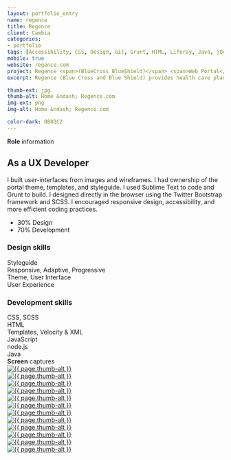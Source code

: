```yaml
---
layout: portfolio_entry
name: regence
title: Regence
client: Cambia
categories:
- portfolio
tags: [Accessibility, CSS, Design, Git, Grunt, HTML, Liferay, Java, jQuery, PHP, Portal, Responsive, SASS/SCSS, Styleguide, Theme, Twitter Bootstrap, Velocity]
mobile: true
website: regence.com
project: Regence <span>(BlueCross BlueShield)</span> <span>Web Portal</span>
excerpt: Regence (Blue Cross and Blue Shield) provides health care plans for Oregon, Utah, and Idaho. The web site provides resources for all visitors and allows members to administer their plans.

thumb-ext: jpg
thumb-alt: Home &ndash; Regence.com
img-ext: png
img-alt: Home &ndash; Regence.com

color-dark: 0881C2
---
```


<section class="cf" id="role_information">
  <span class="section-title"><b>Role</b> information</span>
  <div class="grid grid--gutters3x">
    <div class="intro grid-cell">
      <h2>As a UX Developer</h2>
      <p>I built user-interfaces from images and wireframes. I had ownership of the portal theme, templates, and styleguide. I used Sublime Text to code and Grunt to build. I designed directly in the browser using the Twitter Bootstrap framework and SCSS. I encouraged responsive design, accessibility, and more efficient coding practices.</p>
      <ul class="pizza-toppings" data-pie-id="pie__tasks" data-options='{"donut": "true"}'>
        <li data-value="30">30% Design</li>
        <li data-value="70">70% Development</li>
      </ul>
    </div>
    <div class="grid-cell hide-small">
      <div class="pizza-pie" id="pie__tasks"></div>
    </div>
  </div>
  <div class="grid grid--gutters3x breakdown">
    <div class="design grid-cell">
      <h3 class="breakdown-title"><b>Design</b> skills</h3>
      <div class="progress">
        <div class="progress-bar show-me animated" role="progressbar" aria-valuenow="100" aria-valuemin="0" aria-valuemax="100" style="width: 100%;">
          Styleguide
        </div>
      </div>
      <div class="progress">
        <div class="progress-bar show-me animated" role="progressbar" aria-valuenow="95" aria-valuemin="0" aria-valuemax="100" style="width: 95%;">
          Responsive, Adaptive, Progressive
        </div>
      </div>
      <div class="progress">
        <div class="progress-bar show-me animated" role="progressbar" aria-valuenow="95" aria-valuemin="0" aria-valuemax="100" style="width: 95%;">
          Theme, User Interface
        </div>
      </div>
      <div class="progress">
        <div class="progress-bar show-me animated" role="progressbar" aria-valuenow="75" aria-valuemin="0" aria-valuemax="100" style="width: 75%;">
          User Experience
        </div>
      </div>
    </div>
    <div class="coding grid-cell">
      <h3 class="breakdown-title"><b>Development</b> skills</h3>
      <div class="progress">
        <div class="progress-bar show-me animated" role="progressbar" aria-valuenow="100" aria-valuemin="0" aria-valuemax="100" style="width: 100%;">
          CSS, SCSS
        </div>
      </div>
      <div class="progress">
        <div class="progress-bar show-me animated" role="progressbar" aria-valuenow="100" aria-valuemin="0" aria-valuemax="100" style="width: 100%;">
          HTML
        </div>
      </div>
      <div class="progress">
        <div class="progress-bar show-me animated" role="progressbar" aria-valuenow="65" aria-valuemin="0" aria-valuemax="100" style="width: 65%;">
          Templates, Velocity &amp; XML
        </div>
      </div>
      <div class="progress">
        <div class="progress-bar show-me animated" role="progressbar" aria-valuenow="50" aria-valuemin="0" aria-valuemax="100" style="width: 50%;">
          JavaScript
        </div>
      </div>
      <div class="progress">
        <div class="progress-bar show-me animated" role="progressbar" aria-valuenow="25" aria-valuemin="0" aria-valuemax="100" style="width: 25%;">
          node.js
        </div>
      </div>
      <div class="progress">
        <div class="progress-bar" role="progressbar" aria-valuenow="15" aria-valuemin="0" aria-valuemax="100" style="width: 15%;">
          Java
        </div>
      </div>
    </div>
  </div>
</section>

<section class="cf" id="screen_captures">
  <span class="section-title"><b>Screen</b> captures</span>
  <div class="grid grid--guttersLarge grid-wrap thumb-grid">
    <div class="thumb grid-cell show-me animated">
      <a href="#" class="fluidbox">
        <img src="/img/portfolio/{{ page.name }}/{{ page.name }}-01.{{ page.img-ext }}" alt="{{ page.thumb-alt }}" class="img-responsive">
      </a>
    </div>
    <div class="thumb grid-cell show-me animated">
      <a href="#" class="fluidbox">
        <img src="/img/portfolio/{{ page.name }}/{{ page.name }}-02.{{ page.img-ext }}" alt="{{ page.thumb-alt }}" class="img-responsive">
      </a>
    </div>
    <div class="thumb grid-cell show-me animated">
      <a href="#" class="fluidbox">
        <img src="/img/portfolio/{{ page.name }}/{{ page.name }}-03.{{ page.img-ext }}" alt="{{ page.thumb-alt }}" class="img-responsive">
      </a>
    </div>
    <div class="thumb grid-cell show-me animated">
      <a href="#" class="fluidbox">
        <img src="/img/portfolio/{{ page.name }}/{{ page.name }}-04.{{ page.img-ext }}" alt="{{ page.thumb-alt }}" class="img-responsive">
      </a>
    </div>
    <div class="thumb grid-cell show-me animated">
      <a href="#" class="fluidbox">
        <img src="/img/portfolio/{{ page.name }}/{{ page.name }}-05.{{ page.img-ext }}" alt="{{ page.thumb-alt }}" class="img-responsive">
      </a>
    </div>
    <div class="thumb grid-cell show-me animated">
      <a href="#" class="fluidbox">
        <img src="/img/portfolio/{{ page.name }}/{{ page.name }}-06.{{ page.img-ext }}" alt="{{ page.thumb-alt }}" class="img-responsive">
      </a>
    </div>
    <div class="thumb grid-cell show-me animated">
      <a href="#" class="fluidbox">
        <img src="/img/portfolio/{{ page.name }}/{{ page.name }}-07.{{ page.img-ext }}" alt="{{ page.thumb-alt }}" class="img-responsive">
      </a>
    </div>
    <div class="thumb grid-cell show-me animated">
      <a href="#" class="fluidbox">
        <img src="/img/portfolio/{{ page.name }}/{{ page.name }}-08.{{ page.img-ext }}" alt="{{ page.thumb-alt }}" class="img-responsive">
      </a>
    </div>
    <div class="thumb grid-cell show-me animated">
      <a href="#" class="fluidbox">
        <img src="/img/portfolio/{{ page.name }}/{{ page.name }}-09.{{ page.img-ext }}" alt="{{ page.thumb-alt }}" class="img-responsive">
      </a>
    </div>
    <div class="thumb grid-cell show-me animated">
      <a href="#" class="fluidbox">
        <img src="/img/portfolio/{{ page.name }}/{{ page.name }}-10.{{ page.img-ext }}" alt="{{ page.thumb-alt }}" class="img-responsive">
      </a>
    </div>
    <div class="thumb grid-cell show-me animated">
      <a href="#" class="fluidbox">
        <img src="/img/portfolio/{{ page.name }}/{{ page.name }}-11.{{ page.img-ext }}" alt="{{ page.thumb-alt }}" class="img-responsive">
      </a>
    </div>
    <div class="thumb grid-cell show-me animated">
      <a href="#" class="fluidbox">
        <img src="/img/portfolio/{{ page.name }}/{{ page.name }}-12.{{ page.img-ext }}" alt="{{ page.thumb-alt }}" class="img-responsive">
      </a>
    </div>
  </div>
</section>

<script>
  $(window).load(function() {
    Pizza.init();
  })
</script>
